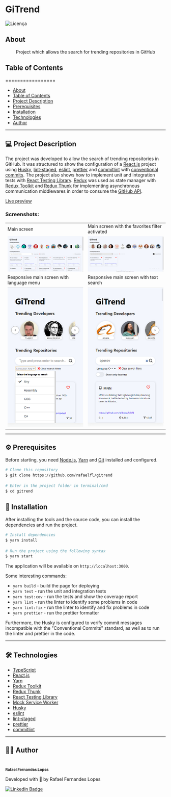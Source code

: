 # GiTrend

![Licença](https://img.shields.io/badge/license-MIT-brightgreen)

## About

<p align="center">Project which allows the search for trending repositories in GitHub
</p>


## Table of Contents
=================

   * [About](#about)
   * [Table of Contents](#table-of-contents)
   * [Project Description](#-project-description)
   * [Prerequisites](#-prerequisites)
   * [Installation](#-installation)
   * [Technologies](#-technologies)
   * [Author](#-author)

---

## 💻 Project Description

The project was developed to allow the search of trending repositories in GitHub. It was structured to show the configuration of a [React.js](https://reactjs.org/) project using [Husky](https://typicode.github.io/husky/#/), [lint-staged](https://github.com/okonet/lint-staged), [eslint](https://eslint.org/), [prettier](https://prettier.io/) and [commitlint](https://commitlint.js.org/#/) with [conventional commits](conventionalcommits.org/). The project also shows how to implement unit and integration tests with [React Testing Library](https://testing-library.com/). [Redux](https://redux.js.org/) was used as state manager with [Redux Toolkit](https://redux-toolkit.js.org/) and [Redux Thunk](https://github.com/reduxjs/redux-thunk) for implementing asynchronous communication middlewares in order to consume the [GitHub API](https://docs.github.com/en/rest).

[Live preview](https://gitrend.netlify.app)

### Screenshots:

<table>
  <tr>
    <td>Main screen</td>
    <td>Main screen with the favorites filter activated</td>
  </tr>
  <tr>
    <td><img src="screenshots/screenshot1.png" width=450></td>
    <td><img src="screenshots/screenshot2.png" width=450></td>
  </tr>
  <tr>
    <td>Responsive main screen with language menu</td>
    <td>Responsive main screen with text search</td>
  </tr>
  <tr>
    <td><img src="screenshots/screenshot3.png" width=250></td>
    <td><img src="screenshots/screenshot4.png" width=250></td>
  </tr>
 </table>

---

<a name="prerequisites"></a>
## ⚙️ Prerequisites

Before starting, you need [Node.js](https://nodejs.org/en/), [Yarn](https://yarnpkg.com/) and [Git](https://git-scm.com/) installed and configured.

```bash
# Clone this repository
$ git clone https://github.com/rafaelfl/gitrend

# Enter in the project folder in terminal/cmd
$ cd gitrend
```

## 🚀 Installation

After installing the tools and the source code, you can install the dependencies and run the project.

```bash
# Install dependencies
$ yarn install

# Run the project using the following syntax
$ yarn start
```

The application will be available on `http://localhost:3000`.

Some interesting commands:

- `yarn build` - build the page for deploying
- `yarn test` - run the unit and integration tests
- `yarn test:cov` - run the tests and show the coverage report
- `yarn lint` - run the linter to identify some problems in code
- `yarn lint:fix` - run the linter to identify and fix problems in code
- `yarn prettier` - run the prettier formatter

Furthermore, the Husky is configured to verify commit messages incompatible with the "Conventional Commits" standard, as well as to run the linter and prettier in the code.

---

## 🛠 Technologies

- [TypeScript](https://www.typescriptlang.org)
- [React.js](https://reactjs.org/docs/getting-started.html)
- [Yarn](https://yarnpkg.com)
- [Redux Toolkit](https://redux-toolkit.js.org/)
- [Redux Thunk](https://github.com/reduxjs/redux-thunk)
- [React Testing Library](https://testing-library.com/)
- [Mock Service Worker](https://mswjs.io/)
- [Husky](https://typicode.github.io/husky/#/)
- [eslint](https://eslint.org/)
- [lint-staged](https://github.com/okonet/lint-staged)
- [prettier](https://prettier.io/)
- [commitlint](https://commitlint.js.org/#/)

---

## 👨‍💻 Author

<a href="https://github.com/rafaelfl/">
 <img style="border-radius: 50%;" src="https://avatars.githubusercontent.com/u/31193433?v=4" width="100px;" alt=""/>
 <br />
 <sub><b>Rafael Fernandes Lopes</b></sub></a>

Developed with 💜 by Rafael Fernandes Lopes

[![Linkedin Badge](https://img.shields.io/badge/-Rafael%20Fernandes%20Lopes-blue?style=flat-square&logo=Linkedin&logoColor=white&link=https://www.linkedin.com/in/rafael-fernandes-lopes/)](https://www.linkedin.com/in/rafael-fernandes-lopes/)
